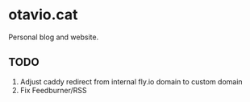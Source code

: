 # otavio.cat

Personal blog and website.

## TODO

1. Adjust caddy redirect from internal fly.io domain to custom domain
3. Fix Feedburner/RSS
